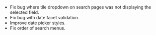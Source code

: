 - Fix bug where tile dropdown on search pages was not displaying the selected field.
- Fix bug with date facet validation.
- Improve date picker styles.
- Fix order of search menus.
